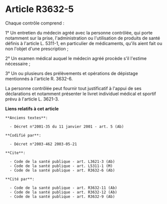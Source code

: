 # Article R3632-5

Chaque contrôle comprend :

1° Un entretien du médecin agréé avec la personne contrôlée, qui porte notamment sur la prise, l'administration ou
l'utilisation de produits de santé définis à l'article L. 5311-1, en particulier de médicaments, qu'ils aient fait ou non
l'objet d'une prescription ;

2° Un examen médical auquel le médecin agréé procède s'il l'estime nécessaire ;

3° Un ou plusieurs des prélèvements et opérations de dépistage mentionnés à l'article R. 3632-6.

La personne contrôlée peut fournir tout justificatif à l'appui de ses déclarations et notamment présenter le livret
individuel médical et sportif prévu à l'article L. 3621-3.

**Liens relatifs à cet article**

	**Anciens textes**:

	  - Décret n°2001-35 du 11 janvier 2001 - art. 5 (Ab)

	**Codifié par**:

	  - Décret n°2003-462 2003-05-21

	**Cite**:

	  - Code de la santé publique - art. L3621-3 (Ab)
	  - Code de la santé publique - art. L5311-1 (M)
	  - Code de la santé publique - art. R3632-6 (Ab)

	**Cité par**:

	  - Code de la santé publique - art. R3632-11 (Ab)
	  - Code de la santé publique - art. R3632-12 (Ab)
	  - Code de la santé publique - art. R3632-9 (Ab)
